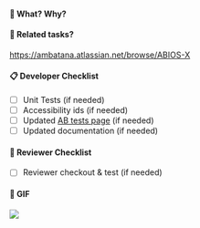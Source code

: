 #### :tophat: What? Why?

#### :pushpin: Related tasks?
https://ambatana.atlassian.net/browse/ABIOS-X

#### :clipboard: Developer Checklist
- [ ] Unit Tests (if needed)
- [ ] Accessibility ids (if needed)
- [ ] Updated [AB tests page](https://ambatana.atlassian.net/wiki/pages/viewpage.action?pageId=91897689) (if needed)
- [ ] Updated documentation (if needed)

#### :cop: Reviewer Checklist
- [ ] Reviewer checkout & test (if needed)

#### :ghost: GIF
![](http://johnjohnston.info/oddsandends/ds106gif)
